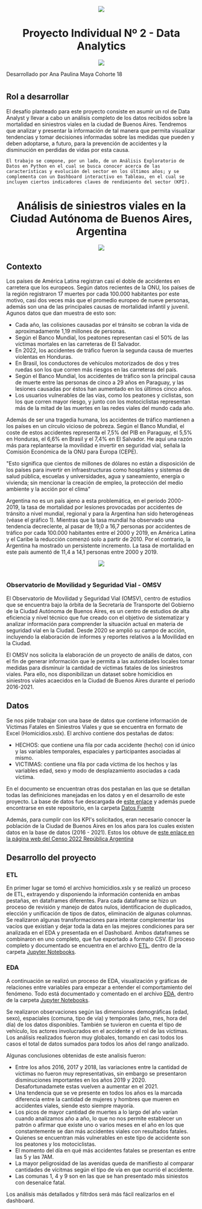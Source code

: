 <p align="center">
  <img src="src/logoHenry.png">
</p>

# <h1 align=center>Proyecto Individual Nº 2 - Data Analytics</h1>

<p align="center">
  <img src="src/DA.png">
</p>

Desarrollado por Ana Paulina Maya Cohorte 18

# <h2 align=left>Rol a desarrollar</h2>

El desafío planteado para este proyecto consiste en asumir un rol de Data Analyst y llevar a cabo un análisis completo de los datos recibidos sobre la mortalidad en siniestros viales en la ciudad de Buenos Aires. Tendremos que analizar y presentar la información de tal manera que permita visualizar tendencias y tomar decisiones informadas sobre las medidas que pueden y deben adoptarse, a futuro, para la prevención de accidentes y la disminución en perdidas de vidas por esta causa.

    El trabajo se compone, por un lado, de un Análisis Exploratorio de Datos en Python en el cual se busca conocer acerca de las características y evolución del sector en los últimos años; y se complementa con un Dashboard interactivo en Tableau, en el cual se incluyen ciertos indicadores claves de rendimiento del sector (KPI).

# <h1 align=center>Análisis de siniestros viales en la Ciudad Autónoma de Buenos Aires, Argentina</h1>

<p align="center">
  <img src="src/accidente-vial.jpg">
</p>

 <h2 align=left>Contexto</h2>

Los países de América Latina registran casi el doble de accidentes en carretera que los europeos. Según datos recientes de la ONU, los países de la región registraron 17 muertes por cada 100.000 habitantes por este motivo, casi dos veces más que el promedio europeo de nueve personas, además son una de las principales causas de mortalidad infantil y juvenil. Agunos datos que dan muestra de esto son:
- Cada año, las colisiones causadas por el tránsito se cobran la vida de aproximadamente 1,19 millones de personas.
- Según el Banco Mundial, los peatones representan casi el 50% de las víctimas mortales en las carreteras de El Salvador.
- En 2022, los accidentes de tráfico fueron la segunda causa de muertes violentas en Honduras.
- En Brasil, los conductores de vehículos motorizados de dos y tres ruedas son los que corren más riesgos en las carreteras del país.
- Según el Banco Mundial, los accidentes de tráfico son la principal causa de muerte entre las personas de cinco a 29 años en Paraguay, y las lesiones causadas por éstos han aumentado en los últimos cinco años.
- Los usuarios vulnerables de las vías, como los peatones y ciclistas, son los que corren mayor riesgo, y junto con los motociclistas representan más de la mitad de las muertes en las redes viales del mundo cada año.

Además de ser una tragedia humana, los accidentes de tráfico mantienen a los países en un círculo vicioso de pobreza. Según el Banco Mundial, el coste de estos accidentes representa el 7,5% del PIB en Paraguay, el 5,5% en Honduras, el 6,6% en Brasil y el 7,4% en El Salvador.  He aquí una razón más para replantearse la movilidad e invertir en seguridad vial, señala la Comisión Económica de la ONU para Europa (CEPE).

"Esto significa que cientos de millones de dólares no están a disposición de los países para invertir en infraestructuras como hospitales y sistemas de salud pública, escuelas y universidades, agua y saneamiento, energía o vivienda; sin mencionar la creación de empleo, la protección del medio ambiente y la acción por el clima"

Argentina no es un país ajeno a esta problemática, en el período 2000-2019, la tasa de mortalidad por lesiones provocadas por accidentes de tránsito a nivel mundial, regional y para la Argentina han sido heterogéneas (véase el gráfico 1). Mientras que la tasa mundial ha observado una tendencia decreciente, al pasar de 19,0 a 16,7 personas por accidentes de tráfico por cada 100.000 habitantes entre el 2000 y 2019, en América Latina y el Caribe la reducción comenzó solo a partir de 2010. Por el contrario, la Argentina ha mostrado un persistente incremento. La tasa de mortalidad en este país aumentó de 11,4 a 14,1 personas entre 2000 y 2019.

<p align="center">
  <img src="src/grafico1.png">
</p>

# <h3 align=left>Observatorio de Movilidad y Seguridad Vial - OMSV</h> #

El Observatorio de Movilidad y Seguridad Vial (OMSV), centro de estudios que se encuentra bajo la órbita de la Secretaría de Transporte del Gobierno de la Ciudad Autónoma de Buenos Aires, es un centro de estudios de alta eficiencia y nivel técnico que fue creado con el objetivo de sistematizar y analizar información para comprender la situación actual en materia de seguridad vial en la Ciudad. Desde 2020 se amplió su campo de acción, incluyendo la elaboración de informes y reportes relativos a la Movilidad en la Ciudad.

El OMSV nos solicita la elaboración de un proyecto de anális de datos, con el fin de generar información que le permita a las autoridades locales tomar medidas para disminuir la cantidad de víctimas fatales de los siniestros viales. Para ello, nos disponibilizan un dataset sobre homicidios en siniestros viales acaecidos en la Ciudad de Buenos Aires durante el periodo 2016-2021.

 <h2 align=left>Datos</h2>

Se nos pide trabajar con una base de datos que contiene información de Víctimas Fatales en Siniestros Viales y que se encuentra en formato de Excel (Homicidios.xslx). El archivo contiene dos pestañas de datos:

- HECHOS: que contiene una fila por cada accidente (hecho) con id único y las variables temporales, espaciales y participantes asociadas al mismo.
- VICTIMAS: contiene una fila por cada víctima de los hechos y las variables edad, sexo y modo de desplazamiento asociadas a cada víctima.

En el documento se encuentran otras dos pestañan en las que se detallan todas las definiciones manejadas en los datos y en el desarrollo de este proyecto. La base de datos fue descargada de [este enlace](https://data.buenosaires.gob.ar/dataset/victimas-siniestros-viales) y además puede encontrarse en este repositorio, en la carpeta [Datos Fuente](https://github.com/anapmaya/PI02_HENRY_DA/tree/main/datos%20fuente)

Además, para cumplir con los KPI's solicitados, eran necesario conocer la población de la Ciudad de Buenos Aires en los años para los cuales existen datos en la base de datos (2016 - 2021).
Estos los obtuve de [este enlace en la página web del Censo 2022 República Argentina](https://censo.gob.ar/wp-content/uploads/2023/11/c2022_caba_est_c1_1.xlsx)

 <h2 align=left>Desarrollo del proyecto</h2>

 <h3 align=left>ETL</h3> 

En primer lugar se tomó el archivo homicidios.xslx y se realizó un proceso de ETL, extrayendo y disponiendo la información contenida en ambas pestañas, en dataframes diferentes. Para cada dataframe se hizo un proceso de revisión y manejo de datos nulos, identificacion de duplicados, elección y unificación de tipos de datos, eliminación de algunas columnas. Se realizaron algunas transformaciones para intentar complementar los vacíos que existían y dejar toda la data en las mejores condiciones para ser analizada en el EDA y presentada en el Dashobard. Ambos dataframes se combinaron en uno completo, que fue exportado a formato CSV. El proceso completo y documentado se encuentra en el archivo [ETL](https://github.com/anapmaya/PI02_HENRY_DA/blob/main/jupyter%20notebooks/ETL.ipynb), dentro de la carpeta [Jupyter Notebooks](https://github.com/anapmaya/PI02_HENRY_DA/tree/main/jupyter%20notebooks).

 <h3 align=left>EDA</h3> 

A continuación se realizó un proceso de EDA, visualización y gráficas de relaciones entre variables para empezar a entender el comportamiento del fenómeno. Todo está documentado y comentado en el archivo [EDA](https://github.com/anapmaya/PI02_HENRY_DA/tree/main/jupyter%20notebooks), dentro de la carpeta [Jupyter Notebooks](https://github.com/anapmaya/PI02_HENRY_DA/tree/main/jupyter%20notebooks).

Se realizaron observaciones según las dimensiones demográficas (edad, sexo), espaciales (comuna, tipo de vía) y temporales (año, mes, hora del día) de los datos disponibles. También se tuvieron en cuenta el tipo de vehículo, los actores involucrados en el accidente y el rol de las víctimas. Los análisis realizados fueron muy globales, tomando en casi todos los casos el total de datos sumados para todos los años del rango analizado.

Algunas conclusiones obtenidas de este analisis fueron:
- Entre los años 2016, 2017 y 2018, las variaciones entre la cantidad de víctimas no fueron muy representativas, sin embargo se presentaron disminuciones importantes en los años 2019 y 2020. Desafortunadamete estas vuelven a aumentar en el 2021.
- Una tendencia que se ve presente en todos los años es la marcada diferencia entre la cantidad de mujeres y hombres que mueren en accidentes viales, siende esto siempre mayoría.
- Los picos de mayor cantidad de muertes a lo largo del año varían cuando analizamos año a año, lo que no nos permite establecer un patrón o afirmar que existe uno o varios meses en el año en los que constantemente se dan más accidentes viales con resultados fatales.
- Quienes se encuentran más vulnerables en este tipo de accidente son los peatones y los motociclistas.
- El momento del día en qué más accidentes fatales se presentan es entre las 5 y las 7AM.
- La mayor peligrosidad de las avenidas queda de manifiesto al comparar cantidades de vícitmas según el típo de vía en que ocurrió el accidente.
- Las comunas 1, 4 y 9 son en las que se han presentado más siniestos con desenalce fatal.

 Los análisis más detallados y filtrdos será más fácil realizarlos en el dashboard.
